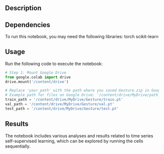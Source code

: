 # 

## Description


## Dependencies
To run this notebook, you may need the following libraries:
torch scikit-learn

## Usage
Run the following code to execute the notebook:

```python
# Step 1: Mount Google Drive
from google.colab import drive
drive.mount('/content/drive')

# Replace 'your_path' with the path where you saved Gesture.zip in Google Drive, or upload directly to Colab.
# Example path for files on Google Drive: '/content/drive/MyDrive/path_to_files/gesture/train.pt'
train_path = '/content/drive/MyDrive/Gesture/train.pt'
val_path = '/content/drive/MyDrive/Gesture/val.pt'
test_path = '/content/drive/MyDrive/Gesture/test.pt'

```

## Results
The notebook includes various analyses and results related to time series self-supervised learning, which can be explored by running the cells sequentially.

